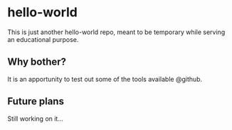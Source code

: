 # hello-world
This is just another hello-world repo, meant to be temporary while serving an educational purpose.

## Why bother?
It is an apportunity to test out some of the tools available @github.

## Future plans
Still working on it...
